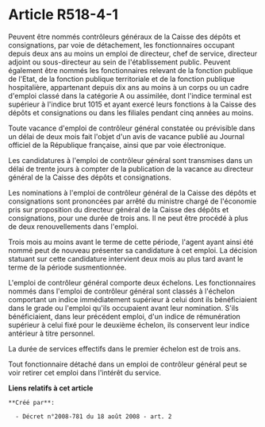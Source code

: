 # Article R518-4-1

Peuvent être nommés contrôleurs généraux de la Caisse des dépôts et consignations, par voie de détachement, les
fonctionnaires occupant depuis deux ans au moins un emploi de directeur, chef de service, directeur adjoint ou sous-directeur
au sein de l'établissement public. Peuvent également être nommés les fonctionnaires relevant de la fonction publique de
l'Etat, de la fonction publique territoriale et de la fonction publique hospitalière, appartenant depuis dix ans au moins à
un corps ou un cadre d'emploi classé dans la catégorie A ou assimilée, dont l'indice terminal est supérieur à l'indice brut
1015 et ayant exercé leurs fonctions à la Caisse des dépôts et consignations ou dans les filiales pendant cinq années au
moins.

Toute vacance d'emploi de contrôleur général constatée ou prévisible dans un délai de deux mois fait l'objet d'un avis de
vacance publié au Journal officiel de la République française, ainsi que par voie électronique.

Les candidatures à l'emploi de contrôleur général sont transmises dans un délai de trente jours à compter de la publication
de la vacance au directeur général de la Caisse des dépôts et consignations.

Les nominations à l'emploi de contrôleur général de la Caisse des dépôts et consignations sont prononcées par arrêté du
ministre chargé de l'économie pris sur proposition du directeur général de la Caisse des dépôts et consignations, pour une
durée de trois ans. Il ne peut être procédé à plus de deux renouvellements dans l'emploi.

Trois mois au moins avant le terme de cette période, l'agent ayant ainsi été nommé peut de nouveau présenter sa candidature à
cet emploi. La décision statuant sur cette candidature intervient deux mois au plus tard avant le terme de la période
susmentionnée.

L'emploi de contrôleur général comporte deux échelons. Les fonctionnaires nommés dans l'emploi de contrôleur général sont
classés à l'échelon comportant un indice immédiatement supérieur à celui dont ils bénéficiaient dans le grade ou l'emploi
qu'ils occupaient avant leur nomination. S'ils bénéficiaient, dans leur précédent emploi, d'un indice de rémunération
supérieur à celui fixé pour le deuxième échelon, ils conservent leur indice antérieur à titre personnel.

La durée de services effectifs dans le premier échelon est de trois ans.

Tout fonctionnaire détaché dans un emploi de contrôleur général peut se voir retirer cet emploi dans l'intérêt du service.

**Liens relatifs à cet article**

	**Créé par**:

	  - Décret n°2008-781 du 18 août 2008 - art. 2
